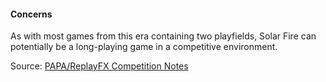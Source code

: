 #### Concerns
            
As with most games from this era containing two playfields, Solar Fire can potentially be a long-playing game in a competitive environment.

Source: [PAPA/ReplayFX Competition Notes](https://replayfoundation.org/papa/learning-center/director-guide/game-notes/#GameNotes)
